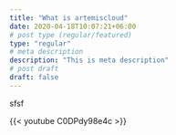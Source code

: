 ```yaml
---
title: "What is artemiscloud"
date: 2020-04-18T10:07:21+06:00
# post type (regular/featured)
type: "regular"
# meta description
description: "This is meta description"
# post draft
draft: false
---
```

sfsf


{{< youtube C0DPdy98e4c >}}